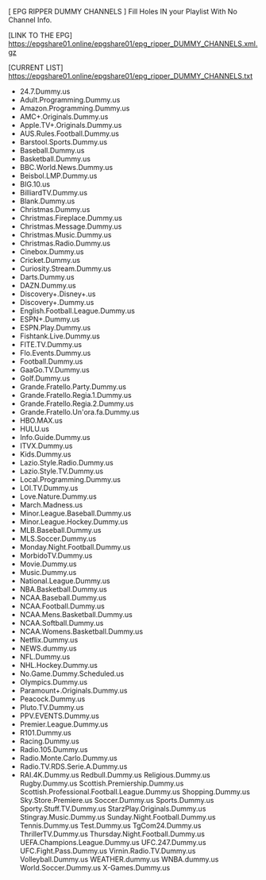 [ EPG RIPPER DUMMY CHANNELS ]
Fill Holes IN your Playlist With No Channel Info.

[LINK TO THE EPG]
https://epgshare01.online/epgshare01/epg_ripper_DUMMY_CHANNELS.xml.gz

[CURRENT LIST]
https://epgshare01.online/epgshare01/epg_ripper_DUMMY_CHANNELS.txt

- 24.7.Dummy.us
- Adult.Programming.Dummy.us
- Amazon.Programming.Dummy.us
- AMC+.Originals.Dummy.us
- Apple.TV+.Originals.Dummy.us
- AUS.Rules.Football.Dummy.us
- Barstool.Sports.Dummy.us
- Baseball.Dummy.us
- Basketball.Dummy.us
- BBC.World.News.Dummy.us
- Beisbol.LMP.Dummy.us
- BIG.10.us
- BilliardTV.Dummy.us
- Blank.Dummy.us
- Christmas.Dummy.us
- Christmas.Fireplace.Dummy.us
- Christmas.Message.Dummy.us
- Christmas.Music.Dummy.us
- Christmas.Radio.Dummy.us
- Cinebox.Dummy.us
- Cricket.Dummy.us
- Curiosity.Stream.Dummy.us
- Darts.Dummy.us
- DAZN.Dummy.us
- Discovery+.Disney+.us
- Discovery+.Dummy.us
- English.Football.League.Dummy.us
- ESPN+.Dummy.us
- ESPN.Play.Dummy.us
- Fishtank.Live.Dummy.us
- FITE.TV.Dummy.us
- Flo.Events.Dummy.us
- Football.Dummy.us
- GaaGo.TV.Dummy.us
- Golf.Dummy.us
- Grande.Fratello.Party.Dummy.us
- Grande.Fratello.Regia.1.Dummy.us
- Grande.Fratello.Regia.2.Dummy.us
- Grande.Fratello.Un'ora.fa.Dummy.us
- HBO.MAX.us
- HULU.us
- Info.Guide.Dummy.us
- ITVX.Dummy.us
- Kids.Dummy.us
- Lazio.Style.Radio.Dummy.us
- Lazio.Style.TV.Dummy.us
- Local.Programming.Dummy.us
- LOI.TV.Dummy.us
- Love.Nature.Dummy.us
- March.Madness.us
- Minor.League.Baseball.Dummy.us
- Minor.League.Hockey.Dummy.us
- MLB.Baseball.Dummy.us
- MLS.Soccer.Dummy.us
- Monday.Night.Football.Dummy.us
- MorbidoTV.Dummy.us
- Movie.Dummy.us
- Music.Dummy.us
- National.League.Dummy.us
- NBA.Basketball.Dummy.us
- NCAA.Baseball.Dummy.us
- NCAA.Football.Dummy.us
- NCAA.Mens.Basketball.Dummy.us
- NCAA.Softball.Dummy.us
- NCAA.Womens.Basketball.Dummy.us
- Netflix.Dummy.us
- NEWS.dummy.us
- NFL.Dummy.us
- NHL.Hockey.Dummy.us
- No.Game.Dummy.Scheduled.us
- Olympics.Dummy.us
- Paramount+.Originals.Dummy.us
- Peacock.Dummy.us
- Pluto.TV.Dummy.us
- PPV.EVENTS.Dummy.us
- Premier.League.Dummy.us
- R101.Dummy.us
- Racing.Dummy.us
- Radio.105.Dummy.us
- Radio.Monte.Carlo.Dummy.us
- Radio.TV.RDS.Serie.A.Dummy.us
- RAI.4K.Dummy.us
Redbull.Dummy.us
Religious.Dummy.us
Rugby.Dummy.us
Scottish.Premiership.Dummy.us
Scottish.Professional.Football.League.Dummy.us
Shopping.Dummy.us
Sky.Store.Premiere.us
Soccer.Dummy.us
Sports.Dummy.us
Sporty.Stuff.TV.Dummy.us
StarzPlay.Originals.Dummy.us
Stingray.Music.Dummy.us
Sunday.Night.Football.Dummy.us
Tennis.Dummy.us
Test.Dummy.us
TgCom24.Dummy.us
ThrillerTV.Dummy.us
Thursday.Night.Football.Dummy.us
UEFA.Champions.League.Dummy.us
UFC.247.Dummy.us
UFC.Fight.Pass.Dummy.us
Virnin.Radio.TV.Dummy.us
Volleyball.Dummy.us
WEATHER.dummy.us
WNBA.dummy.us
World.Soccer.Dummy.us
X-Games.Dummy.us
